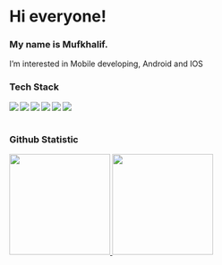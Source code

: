 
# Hi everyone!
### My name is **Mufkhalif**.

I’m interested in Mobile developing, Android and IOS

### Tech Stack
  <img align="left" src="https://img.shields.io/badge/git-%23F05033.svg?logo=git&logoColor=white"/>
  <img align="left" src="https://img.shields.io/badge/Android-3DDC84?logo=android&logoColor=white" />
  <img align="left" src="https://img.shields.io/badge/kotlin-%230095D5.svg?logo=kotlin&logoColor=white"/>
  <img align="left" src="https://img.shields.io/badge/iOS-000000?logo=ios&logoColor=white">
  <img align="left" src="https://img.shields.io/badge/swift-%23FA7343.svg?logo=swift&logoColor=white"/>
  <img align="left" src="https://img.shields.io/badge/Xcode-007ACC??logo=Xcode&logoColor=white"/>
  <br><br>

### Github Statistic
<p align="left">
<a href="https://github.com/mufkhalif">
<img height="180em" src="https://github-readme-stats-eight-theta.vercel.app/api/top-langs/?username=mufkhalif&layout=compact&langs_count=8&theme=buefy"/>
<img height="180em" src="https://github-readme-stats-eight-theta.vercel.app/api?username=mufkhalif&show_icons=true&theme=buefy&include_all_commits=true&count_private=true"/>
</a>
</p>
